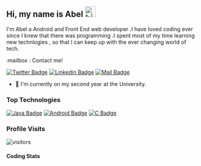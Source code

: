 ## Hi, my name is Abel <img src="https://user-images.githubusercontent.com/1303154/88677602-1635ba80-d120-11ea-84d8-d263ba5fc3c0.gif" width="28px" alt="hi">

I'm Abel a Android and  Front End web developer .I have loved coding ever since I knew that there was programming .I spent most of my time learning new technlogies , so that I can keep up with the ever changing world of tech.

:mailbox : Contact me!

[![Twitter Badge](https://img.shields.io/badge/-@apxb08-1ca0f1?style=flat&labelColor=1ca0f1&logo=twitter&logoColor=white&link=https://twitter.com/Ipenywis)](https://twitter.com/apxb08) [![Linkedin Badge](https://img.shields.io/badge/-AbelR-0e76a8?style=flat&labelColor=0e76a8&logo=linkedin&logoColor=white)](https://www.linkedin.com/in/abel-revelation-mugari-1531b9198/) [![Mail Badge](https://img.shields.io/badge/-abelrmugari-c0392b?style=flat&labelColor=c0392b&logo=gmail&logoColor=white)](mailto:abelrmugari@gmail.com) 

- 🔭 I'm currently on my second year at the University.

### Top Technologies 

[![Java Badge](https://img.shields.io/badge/-Java-007396?logo=Java&style=for-the-badge&logoColor=007396&labelColor=black)](#) [![Android Badge](https://img.shields.io/badge/-Android-3DDC84?logo=android&style=for-the-badge&logoColor=3DDC84&labelColor=black)](#) [![C Badge](https://img.shields.io/badge/-C-A8B9CC?logo=C&style=for-the-badge&logoColor=A8B9CC&labelColor=black)](#) 

### Profile Visits 
![visitors](http://visitor-badge.glitch.me/badge?page_id=apexbravo.apexbravo)

#### Coding Stats
<!--START_SECTION:waka-->
<!--END_SECTION:waka-->



